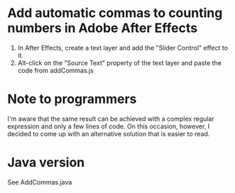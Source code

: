 # Add automatic commas to counting numbers in Adobe After Effects

1. In After Effects, create a text layer and add the "Slider Control" effect to it.
2. Alt-click on the "Source Text" property of the text layer and paste the code from addCommas.js

# Note to programmers

I'm aware that the same result can be achieved with a complex regular expression and only a few lines of code. On this occasion, however, I decided to come up with an alternative solution that is easier to read.

# Java version

See AddCommas.java
